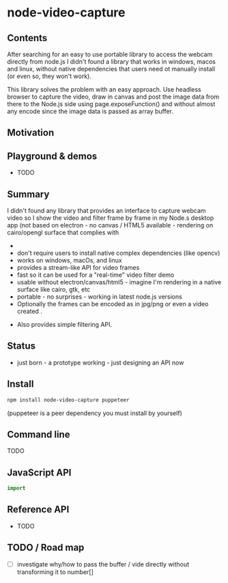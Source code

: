  
# node-video-capture


## Contents

<!-- toc -->
 
<!-- tocstop -->

After searching for an easy to use portable library to access the webcam directly from node.js I didn't found a library that works in windows, macos and linux, without native dependencies that users need ot manually install (or even so, they won't work). 

This library solves the problem with an easy approach. Use headless browser to capture the video,  draw in canvas and post the image data from there to the Node.js side using page.exposeFunction() and without almost any encode since the image data is passed as array buffer. 

## Motivation 


## Playground & demos

 * TODO
 
## Summary

I didn't found any library that provides an interface to capture webcam video so I show the video and filter frame by frame in my Node.s desktop app (not based on electron - no canvas / HTML5 available - rendering on cairo/opengl surface that complies with

 * 
 * don't require users to install native complex dependencies (like opencv)
 * works on windows, macOs, and linux
 * provides a stream-like API for video frames
 * fast so it can be used for a "real-time" video filter demo
 * usable without electron/canvas/html5 - imagine I'm rendering in a native surface like cairo, gtk, etc
 * portable - no surprises - working in latest node.js versions
 * Optionally the frames can be encoded as in jpg/png or even a video created . 
 + Also provides simple filtering API.

## Status
 
 * just born - a prototype working - just designing an API now
 
## Install

```sh
npm install node-video-capture puppeteer
```

(puppeteer is a peer dependency you must install by yourself)

## Command line

TODO

## JavaScript API

```js
import 
```

## Reference API

* TODO
 
## TODO / Road map

- [ ] investigate why/how to pass the buffer / vide directly without transforming it to number[]
